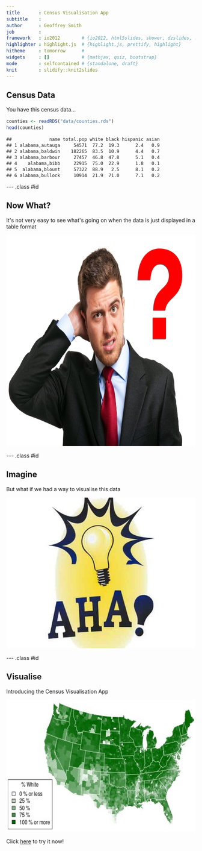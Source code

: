 ```yaml
---
title       : Census Visualisation App
subtitle    : 
author      : Geoffrey Smith
job         : 
framework   : io2012        # {io2012, html5slides, shower, dzslides, ...}
highlighter : highlight.js  # {highlight.js, prettify, highlight}
hitheme     : tomorrow      # 
widgets     : []            # {mathjax, quiz, bootstrap}
mode        : selfcontained # {standalone, draft}
knit        : slidify::knit2slides
---
```


## Census Data

You have this census data...


```r
counties <- readRDS("data/counties.rds")
head(counties)
```

```
##              name total.pop white black hispanic asian
## 1 alabama,autauga     54571  77.2  19.3      2.4   0.9
## 2 alabama,baldwin    182265  83.5  10.9      4.4   0.7
## 3 alabama,barbour     27457  46.8  47.8      5.1   0.4
## 4    alabama,bibb     22915  75.0  22.9      1.8   0.1
## 5  alabama,blount     57322  88.9   2.5      8.1   0.2
## 6 alabama,bullock     10914  21.9  71.0      7.1   0.2
```

--- .class #id 

## Now What?

It's not very easy to see what's going on when the data is just displayed in a table format

<div style='text-align: center;'>
    <img height='560' src='assets/img/confused.jpeg' />
</div>

--- .class #id 

## Imagine

But what if we had a way to visualise this data

<div style='text-align: center;'>
    <img height='400' src='assets/img/aha.jpeg' />
</div>

--- .class #id 

## Visualise

Introducing the Census Visualisation App

<div style='text-align: center;'>
    <img height='350' src='assets/img/app.jpg' />
</div>

Click <a href="https://geloofy.shinyapps.io/census-app">here</a> to try it now!
